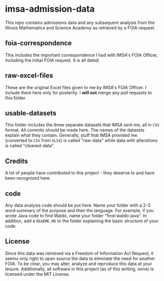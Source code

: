 # imsa-admission-data
This repo contains admissions data and any subsequent analysis from the Illinois Mathematics and Science Academy as retrieved by a FOIA request.

## foia-correspondence
This includes the important correspondence I had with IMSA's FOIA Officer, including the initial FOIA request. It is all dated.

## raw-excel-files
These are the original Excel files given to me by IMSA's FOIA Officer. I include them here only for posterity. I **will not** merge any pull requests to this folder. 

## usable-datasets
This folder includes the three separate datasets that IMSA sent me, all in `CSV` format. All commits should be made here. The names of the datasets explain what they contain. Generally, stuff that IMSA provided me (converted to `CSV` from `XLSX`) is called "raw-data" while data with alterations is called "cleaned-data".

## Credits
A lot of people have contributed to this project - they deserve to and have been recognized here.

## code 
Any data analysis code should be put here. Name your folder with a 2-3 word summary of the purpose and then the language. For example, if you wrote Java code to find Waldo, name your folder "find-waldo-java". In addition, add a `README.MD` to the folder explaining the basic structure of your code.

## License
Since this data was retreived via a Freedom of Information Act Request, it seems only right to open source the data to eliminate the need for another FOIA. To be clear, you may alter, analyze and reproduce this data at your leisure. Additionally, all software in this project (as of this writing, none) is licensed under the MIT License.
